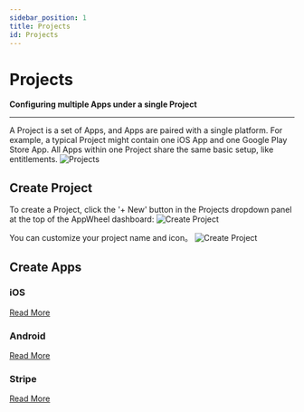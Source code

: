 ```yaml
---
sidebar_position: 1
title: Projects
id: Projects
---
```


# Projects

**Configuring multiple Apps under a single Project**

---

A Project is a set of Apps, and Apps are paired with a single platform. For example, a typical Project might contain one iOS App and one Google Play Store App. All Apps within one Project share the same basic setup, like entitlements.
![Projects](/img/tutorial/projects.png)

## Create Project

To create a Project, click the '+ New' button in the Projects dropdown panel at the top of the AppWheel dashboard:
![Create Project](/img/tutorial/create_project.png)

You can customize your project name and icon。
![Create Project](/img/tutorial/create_project_02.png)

## Create Apps

### iOS

[Read More](/ProjectsAndApps/Platforms/iOS.md)

### Android

[Read More](/ProjectsAndApps/Platforms/Android.md)

### Stripe

[Read More](/ProjectsAndApps/Platforms/Stripe.md)

